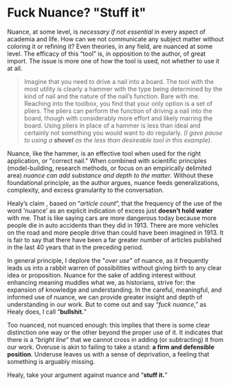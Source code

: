 # Fuck Nuance? "Stuff it"

Nuance, at some level, is _necessary if not essential_ in every aspect of academia and life.  How can we not communicate any subject matter without coloring it or refining it?  Even theories, in any field, are nuanced at some level. The efficacy of this “tool” is, in opposition to the author, of great import.  The issue is more one of how the tool is used, not whether to use it at all.

> Imagine that you need to drive a nail into a board.  The tool with the most utility is clearly a hammer with the type being determined by the kind of nail and the nature of the nail’s function.  Bare with me.  Reaching into the toolbox, you find that your only option is a set of pliers.  The pliers can perform the function of driving a nail into the board, though with considerably more effort and likely marring the board.  Using pliers in place of a hammer is less than ideal and certainly not something you would want to do regularly. _(I gave pause to using a **shovel** as the less than desireable tool in this example)_.

Nuance, like the hammer, is an effective tool when used for the right application, or "correct nail."  When combined with scientific principles (model-building, research methods, or focus on an empirically delimited area) _nuance can add substance and depth to the matter_. Without these foundational principle, as the author argues, nuance feeds generalizations, complexity, and excess granularity to the conversation.

Healy’s claim , based on “_article count_”, that the frequency of the use of the word 'nuance' as an explicit indication of excess just **doesn’t hold water** with me.  That is like saying cars are more dangerous today because more people die in auto accidents than they did in 1913.  There are more vehicles on the road and more people drive than could have been imagined in 1913.  It is fair to say that there have been a far greater number of articles published in the last 40 years that in the preceding period.

In general principle, I deplore the "_over use_" of nuance, as it frequently leads us into a rabbit warren of possibilities without giving birth to any clear idea or proposition.  Nuance for the sake of adding interest without enhancing meaning muddles what we, as historians, strive for: the expansion of knowledge and understanding.  In the careful, meaningful, and informed use of nuance, we can provide greater insight and depth of understanding in our work.  But to come out and say “_fuck nuance_,” as Healy does, I call “**bullshit.**”

Too nuanced, not nuanced enough: this implies that there is some clear distinction one way or the other beyond the proper use of it.  It indicates that there is a “_bright line_” that we cannot cross in adding (or subtracting) it from our work.  Overuse is akin to failing to take a stand: **a firm and defensible position**.  Underuse leaves us with a sense of deprivation, a feeling that something is arguably missing.

Healy, take your argument against nuance and “**stuff it.**”
